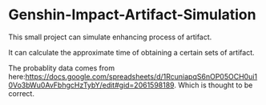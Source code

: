 # Genshin-Impact-Artifact-Simulation
This small project can simulate enhancing process of artifact.

It can calculate the approximate time of obtaining a certain sets of artifact.

The probablity data comes from here:https://docs.google.com/spreadsheets/d/1RcuniapqS6nOP05OCH0ui10Vo3bWu0AvFbhgcHzTybY/edit#gid=2061598189.
Which is thought to be correct.
